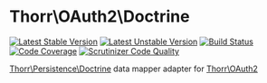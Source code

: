 Thorr\OAuth2\Doctrine
===

[![Latest Stable Version](https://poser.pugx.org/stefanotorresi/thorr-oauth2-doctrine/v/stable.png)](https://packagist.org/packages/stefanotorresi/thorr-oauth2-doctrine)
[![Latest Unstable Version](https://poser.pugx.org/stefanotorresi/thorr-oauth2-doctrine/v/unstable.png)](https://packagist.org/packages/stefanotorresi/thorr-oauth2-doctrine)
[![Build Status](https://travis-ci.org/stefanotorresi/thorr-oauth2-doctrine.png?branch=master)](https://travis-ci.org/stefanotorresi/thorr-oauth2-doctrine)
[![Code Coverage](https://scrutinizer-ci.com/g/stefanotorresi/thorr-oauth2-doctrine/badges/coverage.png)](https://scrutinizer-ci.com/g/stefanotorresi/thorr-oauth2-doctrine/)
[![Scrutinizer Code Quality](https://scrutinizer-ci.com/g/stefanotorresi/thorr-oauth2-doctrine/badges/quality-score.png)](https://scrutinizer-ci.com/g/stefanotorresi/thorr-oauth2-doctrine/)

[Thorr\Persistence\Doctrine][thorr-persistence-doctrine] data mapper adapter for [Thorr\OAuth2][thorr-oauth2]

[thorr-oauth2]: http://github.com/stefanotorresi/thorr-oauth2
[thorr-persistence-doctrine]: http://github.com/stefanotorresi/thorr-persistence-doctrine
